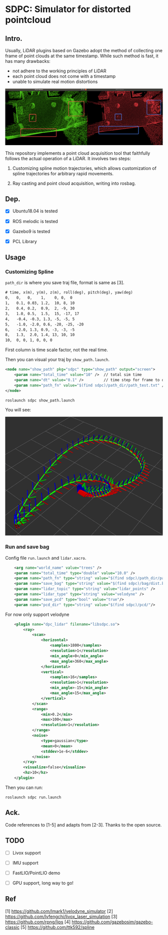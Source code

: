 # SDPC: Simulator for distorted pointcloud

## Intro.

Usually, LiDAR plugins based on Gazebo adopt the method of collecting one frame of  point clouds at the same timestamp. While such method is fast, it has many drawbacks:

* not adhere to the working principles of LiDAR
* each point cloud does not come with a timestamp
* unable to simulate real motion distortions

![image](doc/mapping.png)

This repository implements a point cloud acquisition tool that faithfully follows the actual operation of a LiDAR. It involves two steps: 

1. Customizing spline motion trajectories, which allows customization of spline trajectories for arbitrary rapid movements. 

2. Ray casting and point cloud acquisition, writing into rosbag.

## Dep.

- [x] Ubuntu18.04 is tested
- [x] ROS melodic is tested 
- [x] Gazebo9 is tested
- [x] PCL Library


## Usage

### Customizing Spline

`path_dir` is where you save traj file, format is same as [3].
```txt
# time, x(m), y(m), z(m), roll(deg), pitch(deg), yaw(deg)
0,   0,   0,    1,    0, 0,  0
1,   0.1, 0.03, 1.2,  10, 8, 10
2,   0.4, 0.2,  0.9,  2, -9, 30
3,   1.0, 0.5,  1.5,  15, -17, 17
4,   -0.4, -0.3, 1.3, -5, -5, 5
5,   -1.0, -2.0, 0.6, -20, -25, -20
6,   -2.0, 1.3, 0.9, -3, -3, -5
8,   1.3,  2.0, 1.4, 13, 10, 10
10,  0, 0, 1, 0, 0, 0
```
First column is time scale factor, not the real time.

Then you can visual your traj by `show_path.launch`.
```xml
<node name="show_path" pkg="sdpc" type="show_path" output="screen">
    <param name="total_time" value="10" />  // total sim time
    <param name="dt" value="0.1" />         // time step for frame to draw
    <param name="path_fn" value="$(find sdpc)/path_dir/path_test.txt" />    // spline knots file
</node>
```

```bash
roslaunch sdpc show_path.launch
```

You will see:

![image](doc/traj.png)


### Run and save bag

Config file `run.launch` and `lidar.xacro`.
```xml
    <arg name="world_name" value="trees" />
    <param name="total_time" type="double" value="10.0" />
    <param name="path_fn" type="string" value="$(find sdpc)/path_dir/path_test.txt" />
    <param name="save_bag" type="string" value="$(find sdpc)/bag/dist.bag" />    
    <param name="lidar_topic" type="string" value="lidar_points" />
    <param name="lidar_type" type="string" value="velodyne" />
    <param name="save_pcd" type="bool" value="true"/>
    <param name="pcd_dir" type="string" value="$(find sdpc)/pcd/"/>
```

For now only support velodyne
```xml
    <plugin name="dpc_lidar" filename="libsdpc.so">
        <ray>
            <scan>
                <horizontal>
                    <samples>1800</samples>
                    <resolution>1</resolution>
                    <min_angle>0</min_angle>
                    <max_angle>360</max_angle>
                </horizontal>
                <vertical>
                    <samples>16</samples>
                    <resolution>1</resolution>
                    <min_angle>-15</min_angle>
                    <max_angle>15</max_angle>
                </vertical>
            </scan>
            <range>
                <min>0.2</min>
                <max>100</max>
                <resolution>1</resolution>
            </range>
            <noise>
                <type>gaussian</type>
                <mean>0</mean>
                <stddev>1e-6</stddev>
            </noise>
        </ray>
        <visualize>false</visualize>
        <hz>10</hz>
    </plugin>

```

Then you can run:
```
roslaunch sdpc run.launch
```

## Ack.

Code references to [1-5] and adapts from [2-3]. Thanks to the open source.


## TODO

- [ ] Livox support
- [ ] IMU support
- [ ] FastLIO/PointLIO demo
- [ ] GPU support, long way to go!


## Ref

[1] https://github.com/lmark1/velodyne_simulator
[2] https://github.com/lvfengchi/livox_laser_simulation
[3] https://github.com/rpng/lips
[4] https://github.com/gazebosim/gazebo-classic
[5] https://github.com/ttk592/spline